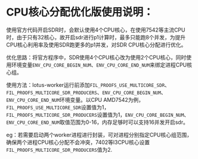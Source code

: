# CPU核心分配优化版使用说明：

使用官方代码开启SDR时，会默认使用4个CPU核心，在使用7542等主流CPU时，由于只有32核心，故开启sdr进行p1计算时，最多只能跑8个并发，为提升CPU核心利用率及使用SDR跑更多的p1并发，对SDR CPU核心分配进行优化。

优化思路：将官方程序中，SDR使用4个CPU核心改为使用2个CPU核心，同时使用环境变量`ENV_CPU_CORE_BEGIN_NUM`、`ENV_CPU_CORE_END_NUM`来绑定进程CPU核心组。

使用方法：lotus-worker运行前添加`FIL_PROOFS_USE_MULTICORE_SDR`、`FIL_PROOFS_MULTICORE_SDR_PRODUCERS`、`ENV_CPU_CORE_BEGIN_NUM`、`ENV_CPU_CORE_END_NUM`环境变量。以CPU AMD7542为例，`FIL_PROOFS_USE_MULTICORE_SDR`设置值为1，`FIL_PROOFS_MULTICORE_SDR_PRODUCERS`设置值为1，`ENV_CPU_CORE_BEGIN_NUM`、`ENV_CPU_CORE_END_NUM`取值范围为0-16，内存足够时可以支持16并发开启sdr。

eg：若需要启动两个worker进程进行封装，可对进程分别指定CPU核心组范围，确保两个进程CPU核心分配不会冲突，7402等l3CPU核心设置`FIL_PROOFS_MULTICORE_SDR_PRODUCERS`值为2.


